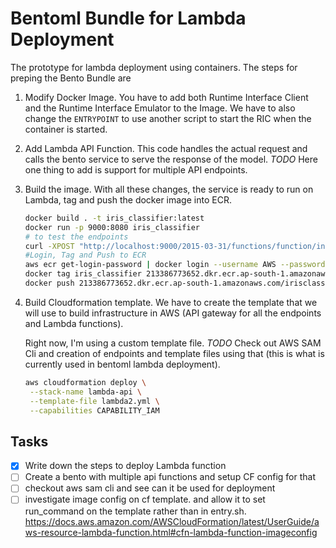 # Bentoml Bundle for Lambda Deployment

The prototype for lambda deployment using containers. The steps for preping the
Bento Bundle are

1. Modify Docker Image. You have to add both Runtime Interface Client and the
   Runtime Interface Emulator to the Image. We have to also change the
   `ENTRYPOINT` to use another script to start the RIC when the container is
   started. 

2. Add Lambda API Function. This code handles the actual request and calls the
   bento service to serve the response of the model. *TODO* Here one thing to add is
   support for multiple API endpoints. 

3. Build the image. With all these changes, the service is ready to run on
   Lambda, tag and push the docker image into ECR. 

   ```bash
   docker build . -t iris_classifier:latest
   docker run -p 9000:8080 iris_classifier
   # to test the endpoints
   curl -XPOST "http://localhost:9000/2015-03-31/functions/function/invocations" -d '{"body": "[[1, 2, 2, 3]]"}'
   #Login, Tag and Push to ECR
   aws ecr get-login-password | docker login --username AWS --password-stdin 213386773652.dkr.ecr.ap-south-1.amazonaws.com
   docker tag iris_classifier 213386773652.dkr.ecr.ap-south-1.amazonaws.com/irisclassifier
   docker push 213386773652.dkr.ecr.ap-south-1.amazonaws.com/irisclassifier
   ```

4. Build Cloudformation template. We have to create the template that we will
   use to build infrastructure in AWS (API gateway for all the endpoints and
   Lambda functions). 
   
   Right now, I'm using a custom template file. *TODO* Check out AWS SAM Cli and
   creation of endpoints and template files using that (this is what is
   currently used in bentoml lambda deployment).

   ```bash
   aws cloudformation deploy \
    --stack-name lambda-api \
    --template-file lambda2.yml \
    --capabilities CAPABILITY_IAM
   ```


## Tasks
- [x] Write down the steps to deploy Lambda function
- [ ] Create a bento with multiple api functions and setup CF config for that 
- [ ] checkout aws sam cli and see can it be used for deployment
- [ ] investigate image config on cf template. and allow it to set run_command on the template rather than in entry.sh.  https://docs.aws.amazon.com/AWSCloudFormation/latest/UserGuide/aws-resource-lambda-function.html#cfn-lambda-function-imageconfig
